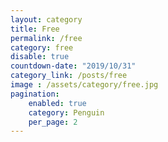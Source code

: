 ```yaml
---
layout: category
title: Free
permalink: /free
category: free
disable: true
countdown-date: "2019/10/31"
category_link: /posts/free
image : /assets/category/free.jpg 
pagination:
    enabled: true
    category: Penguin
    per_page: 2
---  
```

